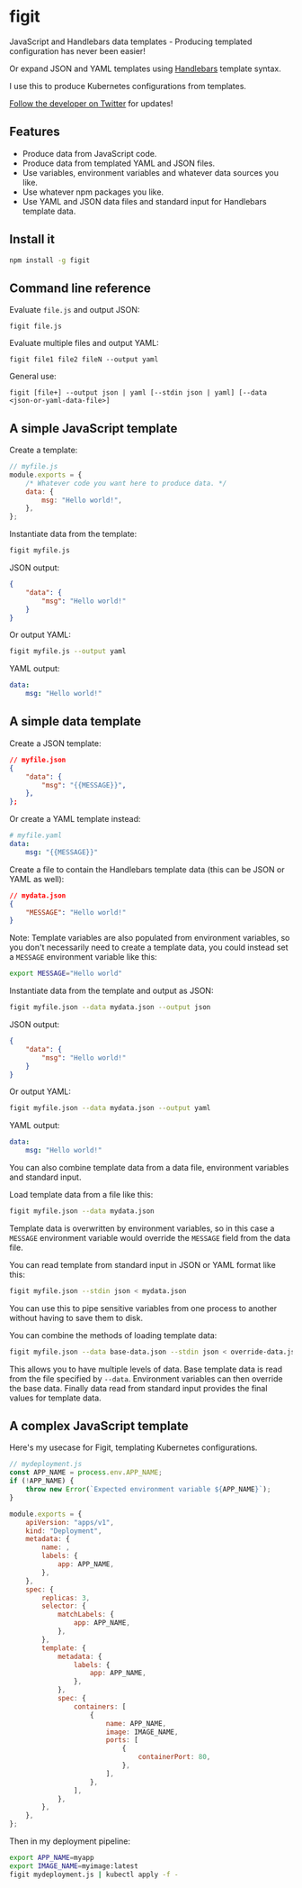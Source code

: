 # figit

JavaScript and Handlebars data templates - Producing templated configuration has never been easier!

Or expand JSON and YAML templates using [Handlebars](https://handlebarsjs.com/) template syntax.

I use this to produce Kubernetes configurations from templates.

[Follow the developer on Twitter](https://twitter.com/ashleydavis75) for updates!

## Features

- Produce data from JavaScript code.
- Produce data from templated YAML and JSON files.
- Use variables, environment variables and whatever data sources you like.
- Use whatever npm packages you like.
- Use YAML and JSON data files and standard input for Handlebars template data.

## Install it

```bash
npm install -g figit
```

## Command line reference

Evaluate `file.js` and output JSON:

```
figit file.js
```

Evaluate multiple files and output YAML:

```
figit file1 file2 fileN --output yaml
```

General use:

```
figit [file+] --output json | yaml [--stdin json | yaml] [--data <json-or-yaml-data-file>]
```

## A simple JavaScript template

Create a template:

```javascript
// myfile.js
module.exports = {
    /* Whatever code you want here to produce data. */
    data: {
        msg: "Hello world!",
    },
};
```

Instantiate data from the template:

```bash
figit myfile.js
```

JSON output:

```json
{
    "data": {
        "msg": "Hello world!"
    }
}
```

Or output YAML:

```bash
figit myfile.js --output yaml
``` 

YAML output:

```yaml
data:
    msg: "Hello world!"
```

## A simple data template

Create a JSON template:

```json
// myfile.json
{
    "data": {
        "msg": "{{MESSAGE}}",
    },
};
```

Or create a YAML template instead:

```yaml
# myfile.yaml
data:
    msg: "{{MESSAGE}}"
```

Create a file to contain the Handlebars template data (this can be JSON or YAML as well):

```json
// mydata.json
{
    "MESSAGE": "Hello world!"
}
```

Note: Template variables are also populated from environment variables, so you don't necessarily need to create a template data, you could instead set a `MESSAGE` environment variable like this:

```bash
export MESSAGE="Hello world"
```

Instantiate data from the template and output as JSON:

```bash
figit myfile.json --data mydata.json --output json
```

JSON output:

```json
{
    "data": {
        "msg": "Hello world!"
    }
}
```

Or output YAML:

```bash
figit myfile.json --data mydata.json --output yaml
```

YAML output:

```yaml
data:
    msg: "Hello world!"
```

You can also combine template data from a data file, environment variables and standard input.

Load template data from a file like this:

```bash
figit myfile.json --data mydata.json
```

Template data is overwritten by environment variables, so in this case a `MESSAGE` environment variable would override the `MESSAGE` field from the data file.

You can read template from standard input in JSON or YAML format like this:

```bash
figit myfile.json --stdin json < mydata.json
```

You can use this to pipe sensitive variables from one process to another without having to save them to disk.

You can combine the methods of loading template data:

```bash
figit myfile.json --data base-data.json --stdin json < override-data.json
```

This allows you to have multiple levels of data. Base template data is read from the file specified by `--data`. Environment variables can then override the base data. Finally data read from standard input provides the final values for template data.

## A complex JavaScript template

Here's my usecase for Figit, templating Kubernetes configurations.

```javascript
// mydeployment.js
const APP_NAME = process.env.APP_NAME;
if (!APP_NAME) {
    throw new Error(`Expected environment variable ${APP_NAME}`);
}

module.exports = {
    apiVersion: "apps/v1",
    kind: "Deployment",
    metadata: {
        name: ,
        labels: {
            app: APP_NAME,
        },
    },
    spec: {
        replicas: 3,
        selector: {
            matchLabels: {
                app: APP_NAME,
            },
        },
        template: {
            metadata: {
                labels: {
                    app: APP_NAME,
                },
            },
            spec: {
                containers: [
                    {
                        name: APP_NAME,
                        image: IMAGE_NAME,
                        ports: [
                            {
                                containerPort: 80,
                            },
                        ],
                    },
                ],
            },
        },
    },
};
```

Then in my deployment pipeline:

```bash
export APP_NAME=myapp
export IMAGE_NAME=myimage:latest
figit mydeployment.js | kubectl apply -f -
```


